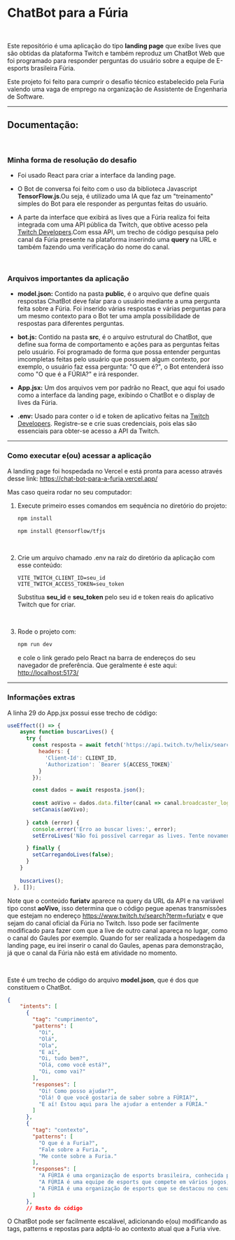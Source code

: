 # ChatBot para a Fúria

<br>

Este repositório é uma aplicação do tipo **landing page** que exibe lives que são obtidas da plataforma Twitch e também reproduz um ChatBot Web que foi programado para responder perguntas do usuário sobre a equipe de E-esports brasileira Fúria.

Este projeto foi feito para cumprir o desafio técnico estabelecido pela Furia valendo uma vaga de emprego na organização de Assistente de Engenharia de Software.

****

## Documentação:

<br>

### Minha forma de resolução do desafio

- Foi usado React para criar a interface da landing page.

- O Bot de conversa foi feito com o uso da biblioteca Javascript **TensorFlow.js**.Ou seja, é utilizado uma IA que faz um "treinamento" simples do Bot para ele responder as perguntas feitas do usuário.

- A parte da interface que exibirá as lives que a Fúria realiza foi feita integrada com uma API pública da Twitch, que obtive acesso pela <a href="https://dev.twitch.tv/">Twitch Developers</a>.Com essa API, um trecho de código pesquisa pelo canal da Fúria presente na plataforma inserindo uma **query** na URL e também fazendo uma verificação do nome do canal.

<br>

### Arquivos importantes da aplicação

- **model.json:** Contido na pasta **public**, é o arquivo que define quais respostas ChatBot deve falar para o usuário mediante a uma pergunta feita sobre a Fúria. Foi inserido várias respostas e várias perguntas para um mesmo contexto para o Bot ter uma ampla possibilidade de respostas para diferentes perguntas.

- **bot.js:** Contido na pasta **src**, é o arquivo estrutural do ChatBot, que define sua forma de comportamento e ações para as perguntas feitas pelo usuário. Foi programado de forma que possa entender perguntas imcompletas feitas pelo usuário que possuem algum contexto, por exemplo, o usuário faz essa pergunta: "O que é?", o Bot entenderá isso como "O que é a FÚRIA?" e irá responder.

- **App.jsx:** Um dos arquivos vem por padrão no React, que aqui foi usado como a interface da landing page, exibindo o ChatBot e o display de lives da Fúria.

- **.env:** Usado para conter o id e token de aplicativo feitas na <a href="https://dev.twitch.tv/">Twitch Developers</a>. Registre-se e crie suas credenciais, pois elas são essenciais para obter-se acesso a API da Twitch.

****

### Como executar e(ou) acessar a aplicação

A landing page foi hospedada no Vercel e está pronta para acesso através desse link: <a href="https://chat-bot-para-a-furia.vercel.app/">https://chat-bot-para-a-furia.vercel.app/</a>

Mas caso queira rodar no seu computador:

1. Execute primeiro esses comandos em sequência no diretório do projeto: 
   ```bash
   npm install
   ```
   ```bash
   npm install @tensorflow/tfjs
   ```

   <br>

2. Crie um arquivo chamado .env na raíz do diretório da aplicação com esse conteúdo:
   ```env
   VITE_TWITCH_CLIENT_ID=seu_id
   VITE_TWITCH_ACCESS_TOKEN=seu_token
   ```
   Substitua **seu_id** e **seu_token** pelo seu id e token reais do aplicativo Twitch que for criar.

   <br>

3. Rode o projeto com:
   ```bash
   npm run dev
   ```
   e cole o link gerado pelo React na barra de endereços do seu navegador de preferência.  Que geralmente é este aqui: <a href="http://localhost:5173/">http://localhost:5173/</a>
  
****

### Informações extras

A linha 29 do App.jsx possui esse trecho de código:  
```jsx
useEffect(() => {
    async function buscarLives() {
      try {
        const resposta = await fetch('https://api.twitch.tv/helix/search/channels?query=furiatv&live_only=true', {
          headers: {
            'Client-Id': CLIENT_ID,
            'Authorization': `Bearer ${ACCESS_TOKEN}`
          }
        });

        const dados = await resposta.json();
        
        const aoVivo = dados.data.filter(canal => canal.broadcaster_login.toLowerCase() === 'furiatv');
        setCanais(aoVivo);
  
      } catch (error) {
        console.error('Erro ao buscar lives:', error);
        setErroLives('Não foi possível carregar as lives. Tente novamente mais tarde.');

      } finally {
        setCarregandoLives(false);
      }
    }
  
    buscarLives();
  }, []);
```

Note que o conteúdo **furiatv** aparece na query da URL da API e na variável tipo const **aoVivo**, isso determina que o código pegue apenas transmissões que estejam no endereço <a href="https://www.twitch.tv/search?term=furiatv">https://www.twitch.tv/search?term=furiatv</a> e que sejam do canal oficial da Fúria no Twitch. Isso pode ser facilmente modificado para fazer com que a live de outro canal apareça no lugar, como o canal do Gaules por exemplo. Quando for ser realizada a hospedagem da landing page, eu irei inserir o canal do Gaules, apenas para demonstração, já que o canal da Fúria não está em atividade no momento.

<br>

Este é um trecho de código do arquivo **model.json**, que é dos que constituem o ChatBot.
```json
{
    "intents": [
      {
        "tag": "cumprimento",
        "patterns": [
          "Oi",
          "Olá",
          "Ola",
          "E aí",
          "Oi, tudo bem?",
          "Olá, como você está?",
          "Oi, como vai?"
        ],
        "responses": [
          "Oi! Como posso ajudar?",
          "Olá! O que você gostaria de saber sobre a FÚRIA?",
          "E aí! Estou aqui para lhe ajudar a entender a FÚRIA."
        ]
      },
      {
        "tag": "contexto",
        "patterns": [
          "O que é a Furia?",
          "Fale sobre a Furia.",
          "Me conte sobre a Furia."
        ],
        "responses": [
          "A FÚRIA é uma organização de esports brasileira, conhecida principalmente por sua equipe de CS:GO.",
          "A FÚRIA é uma equipe de esports que compete em vários jogos, com destaque para CS:GO.",
          "A FÚRIA é uma organização de esports que se destacou no cenário competitivo brasileiro e internacional."
        ] 
      },
      // Resto do código
```

O ChatBot pode ser facilmente escalável, adicionando e(ou) modificando as tags, patterns e repostas para adptá-lo ao contexto atual que a Furia vive.
